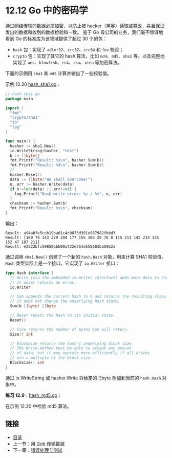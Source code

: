 # 12.12 Go 中的密码学

通过网络传输的数据必须加密，以防止被 hacker（黑客）读取或篡改，并且保证发出的数据和收到的数据检验和一致。
鉴于 Go 母公司的业务，我们毫不惊讶地看到 Go 的标准库为该领域提供了超过 30 个的包：

- `hash` 包：实现了 `adler32`、`crc32`、`crc64` 和 `fnv` 校验；
- `crypto` 包：实现了其它的 hash 算法，比如 `md4`、`md5`、`sha1` 等。以及完整地实现了 `aes`、`blowfish`、`rc4`、`rsa`、`xtea` 等加密算法。

下面的示例用 `sha1` 和 `md5` 计算并输出了一些校验值。

示例 12.20 [hash_sha1.go](examples/chapter_12/hash_sha1.go)：

```go
// hash_sha1.go
package main

import (
  "fmt"
  "crypto/sha1"
  "io"
  "log"
)

func main() {
  hasher := sha1.New()
  io.WriteString(hasher, "test")
  b := []byte{}
  fmt.Printf("Result: %x\n", hasher.Sum(b))
  fmt.Printf("Result: %d\n", hasher.Sum(b))
  //
  hasher.Reset()
  data := []byte("We shall overcome!")
  n, err := hasher.Write(data)
  if n!=len(data) || err!=nil {
    log.Printf("Hash write error: %v / %v", n, err)
  }
  checksum := hasher.Sum(b)
  fmt.Printf("Result: %x\n", checksum)
}
```

输出：

```
Result: a94a8fe5ccb19ba61c4c0873d391e987982fbbd3
Result: [169 74 143 229 204 177 155 166 28 76 8 115 211 145 233 135 152 47 187 211]
Result: e2222bfc59850bbb00a722e764a555603bb59b2a
```

通过调用 `sha1.New()` 创建了一个新的 `hash.Hash` 对象，用来计算 SHA1 校验值。`Hash` 类型实际上是一个接口，它实现了 `io.Writer` 接口：

```go
type Hash interface {
  // Write (via the embedded io.Writer interface) adds more data to the running hash.
  // It never returns an error.
  io.Writer

  // Sum appends the current hash to b and returns the resulting slice.
  // It does not change the underlying hash state.
  Sum(b []byte) []byte

  // Reset resets the Hash to its initial state.
  Reset()

  // Size returns the number of bytes Sum will return.
  Size() int

  // BlockSize returns the hash's underlying block size.
  // The Write method must be able to accept any amount
  // of data, but it may operate more efficiently if all writes
  // are a multiple of the block size.
  BlockSize() int
}
```

通过 io.WriteString 或 hasher.Write 将给定的 []byte 附加到当前的 `hash.Hash` 对象中。

**练习 12.9**：[hash_md5.go](exercises/chapter_12/hash_md5.go)：

在示例 12.20 中检验 md5 算法。

## 链接

- [目录](directory.md)
- 上一节：[用 Gob 传输数据](12.11.md)
- 下一章：[错误处理与测试](13.0.md)
